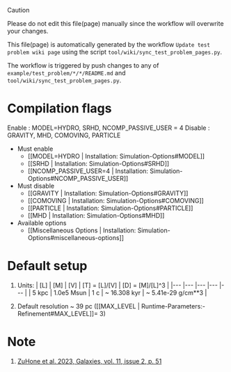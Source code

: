 > [!CAUTION]
> Please do not edit this file(page) manually since the workflow will overwrite your changes.
>
> This file(page) is automatically generated by the workflow `Update test problem wiki page` using the script `tool/wiki/sync_test_problem_pages.py`.
>
> The workflow is triggered by push changes to any of `example/test_problem/*/*/README.md` and `tool/wiki/sync_test_problem_pages.py`.


# Compilation flags
Enable  : MODEL=HYDRO, SRHD, NCOMP_PASSIVE_USER = 4
Disable : GRAVITY, MHD, COMOVING, PARTICLE
- Must enable
   - [[MODEL=HYDRO | Installation: Simulation-Options#MODEL]]
   - [[SRHD | Installation: Simulation-Options#SRHD]]
   - [[NCOMP_PASSIVE_USER=4 | Installation: Simulation-Options#NCOMP_PASSIVE_USER]]
- Must disable
   - [[GRAVITY | Installation: Simulation-Options#GRAVITY]]
   - [[COMOVING | Installation: Simulation-Options#COMOVING]]
   - [[PARTICLE | Installation: Simulation-Options#PARTICLE]]
   - [[MHD | Installation: Simulation-Options#MHD]]
- Available options
   - [[Miscellaneous Options | Installation: Simulation-Options#miscellaneous-options]]


# Default setup
1. Units:
   | [L]   | [M]        | [V] | [T] = [L]/[V] | [D] = [M]/[L]^3    |
   |---    |---         |---  |---            |---                 |
   | 5 kpc | 1.0e5 Msun | 1 c | ~ 16.308 kyr  | ~ 5.41e-29 g/cm**3 |

2. Default resolution ~ 39 pc ([[MAX_LEVEL | Runtime-Parameters:-Refinement#MAX_LEVEL]]= 3)


# Note
1. [ZuHone et al. 2023, Galaxies, vol. 11, issue 2, p. 51](https://doi.org/10.3390/galaxies11020051)
